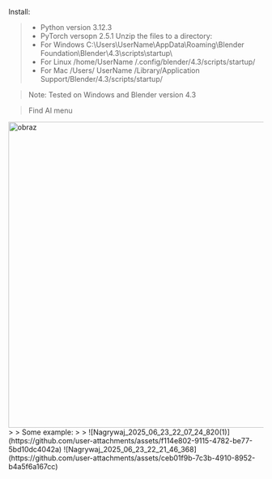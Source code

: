 Install:
> - Python version 3.12.3 
> - PyTorch versopn 2.5.1
Unzip the files to a directory:
> - For Windows
> C:\Users\UserName\AppData\Roaming\Blender Foundation\Blender\4.3\scripts\startup\
> - For Linux
> /home/UserName /.config/blender/4.3/scripts/startup/
> - For Mac
> /Users/ UserName /Library/Application Support/Blender/4.3/scripts/startup/

> Note: Tested on Windows and Blender version 4.3

> Find AI menu
<img width="854" height="604" alt="obraz" src="https://github.com/user-attachments/assets/4ab9e8f6-0298-478a-b23b-926d5a1a2695" />
>
> Some example:
> >
![Nagrywaj_2025_06_23_22_07_24_820(1)](https://github.com/user-attachments/assets/f114e802-9115-4782-be77-5bd10dc4042a)
![Nagrywaj_2025_06_23_22_21_46_368](https://github.com/user-attachments/assets/ceb01f9b-7c3b-4910-8952-b4a5f6a167cc)




